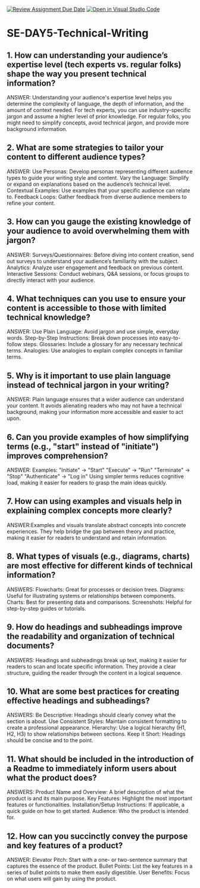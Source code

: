 [![Review Assignment Due Date](https://classroom.github.com/assets/deadline-readme-button-22041afd0340ce965d47ae6ef1cefeee28c7c493a6346c4f15d667ab976d596c.svg)](https://classroom.github.com/a/zsAR-pyY)
[![Open in Visual Studio Code](https://classroom.github.com/assets/open-in-vscode-2e0aaae1b6195c2367325f4f02e2d04e9abb55f0b24a779b69b11b9e10269abc.svg)](https://classroom.github.com/online_ide?assignment_repo_id=15648063&assignment_repo_type=AssignmentRepo)
# SE-DAY5-Technical-Writing

## 1. How can understanding your audience’s expertise level (tech experts vs. regular folks) shape the way you present technical information?

ANSWER:
Understanding your audience's expertise level helps you determine the complexity of language, the depth of information, and the amount of context needed. For tech experts, you can use industry-specific jargon and assume a higher level of prior knowledge. For regular folks, you might need to simplify concepts, avoid technical jargon, and provide more background information.

## 2. What are some strategies to tailor your content to different audience types?

ANSWER:
Use Personas: Develop personas representing different audience types to guide your writing style and content.
Vary the Language: Simplify or expand on explanations based on the audience’s technical level.
Contextual Examples: Use examples that your specific audience can relate to.
Feedback Loops: Gather feedback from diverse audience members to refine your content.

## 3. How can you gauge the existing knowledge of your audience to avoid overwhelming them with jargon?

ANSWER:
Surveys/Questionnaires: Before diving into content creation, send out surveys to understand your audience’s familiarity with the subject.
Analytics: Analyze user engagement and feedback on previous content.
Interactive Sessions: Conduct webinars, Q&A sessions, or focus groups to directly interact with your audience.

## 4. What techniques can you use to ensure your content is accessible to those with limited technical knowledge?

ANSWER:
Use Plain Language: Avoid jargon and use simple, everyday words.
Step-by-Step Instructions: Break down processes into easy-to-follow steps.
Glossaries: Include a glossary for any necessary technical terms.
Analogies: Use analogies to explain complex concepts in familiar terms.

## 5. Why is it important to use plain language instead of technical jargon in your writing?

ANSWER:
Plain language ensures that a wider audience can understand your content. It avoids alienating readers who may not have a technical background, making your information more accessible and easier to act upon.

## 6. Can you provide examples of how simplifying terms (e.g., "start" instead of "initiate") improves comprehension?

ANSWER:
Examples:
"Initiate" → "Start"
"Execute" → "Run"
"Terminate" → "Stop"
"Authenticate" → "Log in" Using simpler terms reduces cognitive load, making it easier for readers to grasp the main ideas quickly.

## 7. How can using examples and visuals help in explaining complex concepts more clearly?

ANSWER:Examples and visuals translate abstract concepts into concrete experiences. They help bridge the gap between theory and practice, making it easier for readers to understand and retain information.

## 8. What types of visuals (e.g., diagrams, charts) are most effective for different kinds of technical information?

ANSWERS:
Flowcharts: Great for processes or decision trees.
Diagrams: Useful for illustrating systems or relationships between components.
Charts: Best for presenting data and comparisons.
Screenshots: Helpful for step-by-step guides or tutorials.

## 9. How do headings and subheadings improve the readability and organization of technical documents?

ANSWERS:
Headings and subheadings break up text, making it easier for readers to scan and locate specific information. They provide a clear structure, guiding the reader through the content in a logical sequence.

## 10. What are some best practices for creating effective headings and subheadings?

ANSWERS:
Be Descriptive: Headings should clearly convey what the section is about.
Use Consistent Styles: Maintain consistent formatting to create a professional appearance.
Hierarchy: Use a logical hierarchy (H1, H2, H3) to show relationships between sections.
Keep it Short: Headings should be concise and to the point.

## 11. What should be included in the introduction of a Readme to immediately inform users about what the product does?

ANSWERS:
Product Name and Overview: A brief description of what the product is and its main purpose.
Key Features: Highlight the most important features or functionalities.
Installation/Setup Instructions: If applicable, a quick guide on how to get started.
Audience: Who the product is intended for.

## 12. How can you succinctly convey the purpose and key features of a product?

ANSWER:
Elevator Pitch: Start with a one- or two-sentence summary that captures the essence of the product.
Bullet Points: List the key features in a series of bullet points to make them easily digestible.
User Benefits: Focus on what users will gain by using the product.
